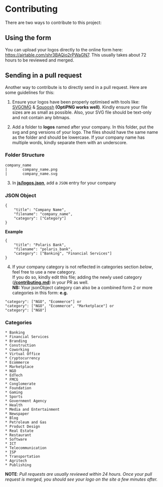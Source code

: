 # Contributing

There are two ways to contribute to this project:

## Using the form
You can upload your logos directly to the online form here: https://airtable.com/shr3BAQio2rPWaGN7. This usually takes about 72 hours to be reviewed and merged.

## Sending in a pull request
Another way to contribute is to directly send in a pull request. Here are some guidelines for this:

1. Ensure your logos have been properly optimised with tools like:
    [SVGOMG](https://jakearchibald.github.io/svgomg/) &
    [Squoosh](https://squoosh.app/) **(OptiPNG works well)**. Kindly ensure your file sizes are as small as possible. Also, your SVG file should be text-only and not contain any bitmaps.

2. Add a folder to **logos** named after your company. In this folder, put the svg and png versions of your logo. The files should have the same name as the folder and should be lowercase. If your company name has multiple words, kindly separate them with an underscore.

### Folder Structure
```
company_name
|       company_name.png
|       company_name.svg
```

3. In **[js/logos.json](https://github.com/PaystackHQ/nigerialogos/blob/master/js/logos.json)**, add a `JSON` entry for your company

### JSON Object
```
{
	"title": "Company Name",
	"filename": "company_name",
	"category": ["Category"]
}
```
**Example**
```
{
	"title": "Polaris Bank",
	"filename": "polaris_bank",
	"category": ["Banking", "Financial Services"]
}
```

4. If your company category is not reflected in categories section *below*, feel free to use a new category.  
If you do so, kindly edit this file; adding the newly used category (**[/contributing.md](https://github.com/PaystackHQ/nigerialogos/blob/master/contributing.md)**) in your PR as well.  
**NB:** Your jsonObject category can also be a combined form 2 or more categories in this form:  **e.g.**  
```
"category": ["NGO", "Ecommerce"] or  
"category": ["NGO", "Ecommerce", "Marketplace"] or  
"category": ["NGO"]
```

### Categories
```
* Banking
* Financial Services
* Branding
* Construction
* Coworking
* Virtual Office
* Cryptocurrency
* Ecommerce
* Marketplace
* NGO
* EdTech
* FMCG
* Conglomerate
* Foundation
* Gaming
* Sports
* Government Agency
* Health
* Media and Entertainment
* Newspaper
* Blog
* Petroleum and Gas
* Product Design
* Real Estate
* Restaurant
* Software
* ICT
* Telecommunication
* ISP
* Transportation
* Agritech
* Publishing
```

**NOTE**: _Pull requests are usually reviewed within 24 hours. Once your pull request is merged, you should see your logo on the site a few minutes after._
